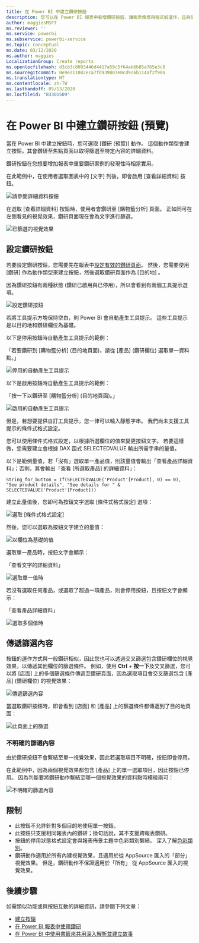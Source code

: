 ```yaml
---
title: 在 Power BI 中建立鑽研按鈕
description: 您可以在 Power BI 報表中新增鑽研按鈕，讓報表像應用程式般運作，且與使用者進行更進一步的互動。
author: maggiesMSFT
ms.reviewer: ''
ms.service: powerbi
ms.subservice: powerbi-service
ms.topic: conceptual
ms.date: 03/12/2020
ms.author: maggies
LocalizationGroup: Create reports
ms.openlocfilehash: d3cb3c8093446d4417a59c5f64ab6b85a765e3c8
ms.sourcegitcommit: 0e9e211082eca7fd939803e0cd9c6b114af2f90a
ms.translationtype: HT
ms.contentlocale: zh-TW
ms.lasthandoff: 05/13/2020
ms.locfileid: "83301509"
---
```

# <a name="create-a-drill-through-button-in-power-bi-preview"></a>在 Power BI 中建立鑽研按鈕 (預覽)

當在 Power BI 中建立按鈕時，您可選取 [鑽研 (預覽)]  動作。 這個動作類型會建立按鈕，其會鑽研至焦點頁面以取得篩選至特定內容的詳細資料。

鑽研按鈕在您想要增加報表中重要鑽研案例的發現性時相當實用。

在此範例中，在使用者選取圖表中的 [文字] 列後，即會啟用 [查看詳細資料]  按鈕。

![請參閱詳細資料按鈕](media/desktop-drill-through-buttons/power-bi-drill-through-visual-button.png)

在選取 [查看詳細資料]  按鈕時，使用者會鑽研至 [購物籃分析] 頁面。 正如同可在左側看見的視覺效果，鑽研頁面現在會為文字進行篩選。

![已篩選的視覺效果](media/desktop-drill-through-buttons/power-bi-drill-through-destination.png)

## <a name="set-up-a-drill-through-button"></a>設定鑽研按鈕

若要設定鑽研按鈕，您需要先在報表中[設定有效的鑽研頁面](desktop-drillthrough.md)。 然後，您需要使用 [鑽研]  作為動作類型來建立按鈕，然後選取鑽研頁面作為 [目的地]  。

因為鑽研按鈕有兩種狀態 (鑽研已啟用與已停用)，所以會看到有兩個工具提示選項。

![設定鑽研按鈕](media/desktop-drill-through-buttons/power-bi-create-drill-through-button.png)

若將工具提示方塊保持空白，則 Power BI 會自動產生工具提示。 這些工具提示是以目的地和鑽研欄位為基礎。

以下是停用按鈕時自動產生工具提示的範例：

「若要鑽研到 [購物籃分析] (目的地頁面)，請從 [產品] (鑽研欄位) 選取單一資料點。」

![停用的自動產生工具提示](media/desktop-drill-through-buttons/power-bi-drill-through-tooltip-disabled.png)

以下是啟用按鈕時自動產生工具提示的範例：

「按一下以鑽研至 [購物籃分析] (目的地頁面)。」

![啟用的自動產生工具提示](media/desktop-drill-through-buttons/power-bi-drill-through-visual-button.png)

但是，若想要提供自訂工具提示，您一律可以輸入靜態字串。 我們尚未支援工具提示的條件式格式設定。

您可以使用條件式格式設定，以根據所選欄位的值來變更按鈕文字。 若要這樣做，您需要建立會根據 DAX 函式 SELECTEDVALUE 輸出所需字串的量值。

以下是範例量值，若「沒有」選取單一產品值，則該量值會輸出「查看產品詳細資料」；否則，其會輸出「查看 [所選取產品] 的詳細資料」：

```
String_for_button = If(SELECTEDVALUE('Product'[Product], 0) == 0), "See product details", "See details for " & SELECTEDVALUE('Product'[Product]))
```

建立此量值後，您即可為按鈕文字選取 [條件式格式設定]  選項：

![選取 [條件式格式設定]](media/desktop-drill-through-buttons/power-bi-button-conditional-tooltip.png)

然後，您可以選取為按鈕文字建立的量值：

![以欄位為基礎的值](media/desktop-drill-through-buttons/power-bi-conditional-measure.png)

選取單一產品時，按鈕文字會顯示：

「查看文字的詳細資料」

![選取單一值時](media/desktop-drill-through-buttons/power-bi-conditional-button-text.png)

若沒有選取任何產品，或選取了超過一項產品，則會停用按鈕，且按鈕文字會顯示：

「查看產品詳細資料」

![選取多個值時](media/desktop-drill-through-buttons/power-bi-button-conditional-text-2.png)

## <a name="pass-filter-context"></a>傳遞篩選內容

按鈕的運作方式與一般鑽研相似，因此您也可以透過交叉篩選包含鑽研欄位的視覺效果，以傳遞其他欄位的篩選條件。 例如，使用 **Ctrl** + **按一下**及交叉篩選，您可以將 [店面] 上的多個篩選條件傳遞至鑽研頁面，因為選取項目會交叉篩選包含 [產品] (鑽研欄位) 的視覺效果：

![傳遞篩選內容](media/desktop-drill-through-buttons/power-bi-cross-filter-drill-through-button.png)

當選取鑽研按鈕時，即會看到 [店面] 和 [產品] 上的篩選條件都傳遞到了目的地頁面：

![此頁面上的篩選](media/desktop-drill-through-buttons/power-bi-button-filters-passed-through.png)

### <a name="ambiguous-filter-context"></a>不明確的篩選內容

由於鑽研按鈕不會繫結至單一視覺效果，因此若選取項目不明確，按鈕即會停用。

在此範例中，因為兩個視覺效果都包含 [產品] 上的單一選取項目，因此按鈕已停用。 因為判斷要將鑽研動作繫結至哪一個視覺效果的資料點時模稜兩可：

![不明確的篩選內容](media/desktop-drill-through-buttons/power-bi-button-disabled-ambiguity.png)

## <a name="limitations"></a>限制

- 此按鈕不允許針對多個目的地使用單一按鈕。
- 此按鈕只支援相同報表內的鑽研；換句話說，其不支援跨報表鑽研。
- 按鈕的停用狀態格式設定會與報表佈景主題中色彩類別繫結。 深入了解[色彩類別](desktop-report-themes.md#setting-structural-colors)。
- 鑽研動作適用於所有內建視覺效果，且適用於從 AppSource 匯入的「部分」  視覺效果。 但是，鑽研動作不保證適用於「所有」  從 AppSource 匯入的視覺效果。

## <a name="next-steps"></a>後續步驟
如需類似功能或與按鈕互動的詳細資訊，請參閱下列文章：

* [建立按鈕](desktop-buttons.md)
* [在 Power BI 報表中使用鑽研](desktop-drillthrough.md)
* [在 Power BI 中使用書籤來共用深入解析並建立故事](desktop-bookmarks.md)


